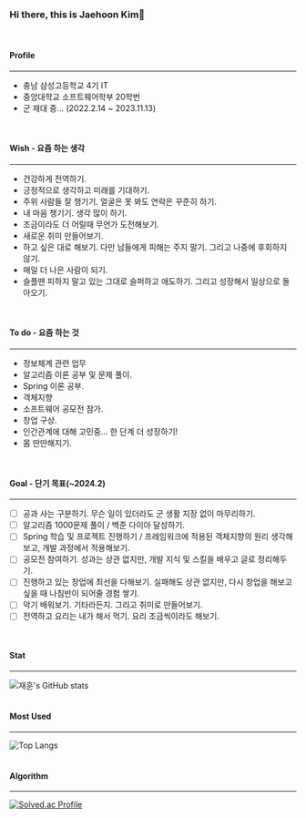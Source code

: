 ### Hi there, this is Jaehoon Kim👋
<br/>   

#### Profile
- - -
* 충남 삼성고등학교 4기 IT
* 중앙대학교 소프트웨어학부 20학번
* 군 재대 중... (2022.2.14 ~ 2023.11.13)
<br/>

#### Wish - 요즘 하는 생각
- - -
* 건강하게 전역하기.
* 긍정적으로 생각하고 미래를 기대하기.
* 주위 사람들 잘 챙기기. 얼굴은 못 봐도 연락은 꾸준히 하기.
* 내 마음 챙기기. 생각 많이 하기.
* 조금이라도 더 어릴때 무언가 도전해보기.
* 새로운 취미 만들어보기.
* 하고 싶은 대로 해보기. 다만 남들에게 피해는 주지 말기. 그리고 나중에 후회하지 않기.
* 매일 더 나은 사람이 되기.
* 슬플땐 피하지 말고 있는 그대로 슬퍼하고 애도하기. 그리고 성장해서 일상으로 돌아오기.
<br/>

#### To do - 요즘 하는 것
- - -
* 정보체계 관련 업무
* 알고리즘 이론 공부 및 문제 풀이.
* Spring 이론 공부.
* 객체지향
* 소프트웨어 공모전 참가.
* 창업 구상.
* 인간관계에 대해 고민중... 한 단계 더 성장하기!
* 몸 딴딴해지기.
<br/>

#### Goal - 단기 목표(~2024.2)
- - -
- [ ] 공과 사는 구분하기. 무슨 일이 있더라도 군 생활 지장 없이 마무리하기.
- [ ] 알고리즘 1000문제 풀이 / 백준 다이아 달성하기.
- [ ] Spring 학습 및 프로젝트 진행하기 / 프레임워크에 적용된 객체지향의 원리 생각해보고, 개발 과정에서 적용해보기.
- [ ] 공모전 참여하기. 성과는 상관 없지만, 개발 지식 및 스킬을 배우고 글로 정리해두기.
- [ ] 진행하고 있는 창업에 최선을 다해보기. 실패해도 상관 없지만, 다시 창업을 해보고 싶을 때 나침반이 되어줄 경험 쌓기.
- [ ] 악기 배워보기. 기타라든지. 그리고 취미로 만들어보기.
- [ ] 전역하고 요리는 내가 해서 먹기. 요리 조금씩이라도 해보기.
<br/>

#### Stat
- - -
![재훈's GitHub stats](https://github-readme-stats.vercel.app/api?username=RaccHoon&show_icons=true)
<br/><br/>

#### Most Used
- - -
![Top Langs](https://github-readme-stats.vercel.app/api/top-langs/?username=RaccHoon&layout=compact&theme=highcontrast)
<br/><br/>

#### Algorithm
- - -
[![Solved.ac Profile](http://mazassumnida.wtf/api/v2/generate_badge?boj=jaehoon0429)](https://solved.ac/jaehoon0429/)

<!--
**RaccHoon/RaccHoon** is a ✨ _special_ ✨ repository because its `README.md` (this file) appears on your GitHub profile.

Here are some ideas to get you started:

- 🔭 I’m currently working on ...
- 🌱 I’m currently learning ...
- 👯 I’m looking to collaborate on ...
- 🤔 I’m looking for help with ...
- 💬 Ask me about ...
- 📫 How to reach me: ...
- 😄 Pronouns: ...
- ⚡ Fun fact: ...
-->
